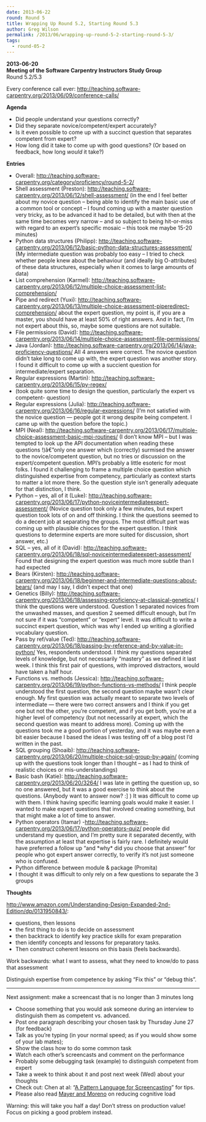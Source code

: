 ```yaml
---
date: 2013-06-22
round: Round 5
title: Wrapping Up Round 5.2, Starting Round 5.3
author: Greg Wilson
permalink: /2013/06/wrapping-up-round-5-2-starting-round-5-3/
tags:
  - round-05-2
---
```

**2013-06-20**  
**Meeting of the Software Carpentry Instructors Study Group**  
Round 5.2/5.3

Every conference call ever: <http://teaching.software-carpentry.org/2013/06/09/conference-calls/>

**Agenda**

*   Did people understand your questions correctly?
*   Did they separate novice/competent/expert accurately?
*   Is it even possible to come up with a succinct question that separates competent from expert?
*   How long did it take to come up with good questions? (Or based on feedback, how long *would* it take?)

**Entries**

*   Overall: <http://teaching.software-carpentry.org/category/proficiency/round-5-2/>
*   Shell assessment (Preston): <http://teaching.software-carpentry.org/2013/06/12/shell-assessment/> (in the end I feel better about my novice question &#8211; being able to identify the main basic use of a common tool or concept &#8211; I found coming up with a master question very tricky, as to be advanced it had to be detailed, but with then at the same time becomes very narrow &#8211; and so subject to being hit-or-miss with regard to an expert&#8217;s specific mosaic &#8211; this took me maybe 15-20 minutes)
*   Python data structures (Philipp): <http://teaching.software-carpentry.org/2013/06/12/basic-python-data-structures-assessment/> (My intermediate question was probably too easy &#8211; I tried to check whether people knew about the behaviour (and ideally big O-attributes) of these data structures, especially when it comes to large amounts of data)
*   List comprehension (Karmel): <http://teaching.software-carpentry.org/2013/06/12/multiple-choice-assessment-list-comprehension/>
*   Pipe and redirect (Yuxi): <http://teaching.software-carpentry.org/2013/06/13/multiple-choice-assessment-piperedirect-comprehension/> about the expert question, my point is, if you are a master, you should have at least 50% of right answers. And in fact, I&#8217;m not expert about this, so, maybe some questions are not suitable.
*   File permissions (David): <http://teaching.software-carpentry.org/2013/06/14/multiple-choice-assessment-file-permissions/>
*   Java (Jordan): <http://teaching.software-carpentry.org/2013/06/14/java-proficiency-questions/> All 4 answers were correct. The novice question didn&#8217;t take long to come up with, the expert question was another story. I found it difficult to come up with a succient question for intermediate/expert separation.
*   Regular expressions (Martin): <http://teaching.software-carpentry.org/2013/06/15/py-regex/>
*   (took quite some time to design the question, particularly the expert vs competent- question)
*   Regular expressions (Julia): <http://teaching.software-carpentry.org/2013/06/16/regular-expressions/> (I&#8217;m not satisfied with the novice question &#8212; people got it wrong despite being competent. I came up with the question before the topic.)
*   MPI (Neal): <http://teaching.software-carpentry.org/2013/06/17/multiple-choice-assessment-basic-mpi-routines/> (I don&#8217;t know MPI &#8211; but I was tempted to look up the API documentation when reading these questions !)â€”only one answer which (correctly) surmised the answer to the novice/competent question, but no tries or discussion on the expert/competent question. MPI&#8217;s probably a little esoteric for most folks. I found it challenging to frame a multiple choice question which distinguished expertise from competency, particularly as context starts to matter a lot more there. So the question style isn&#8217;t generally adequate for that distinction, I think.
*   Python &#8211; yes, all of it (Luke): <http://teaching.software-carpentry.org/2013/06/17/python-noviceintermediateexpert-assessment/> (Novice question took only a few minutes, but expert question took lots of on and off thinking. I think the questions seemed to do a decent job at separating the groups. The most difficult part was coming up with plausible chioces for the expert question. I think questions to determine experts are more suited for discussion, short answer, etc.)
*   SQL &#8211; yes, all of it (David): <http://teaching.software-carpentry.org/2013/06/18/sql-noviceintermediateexpert-assessment/> Found that designing the expert question was much more subtle than I had expected
*   Bears (Kirsten): <http://teaching.software-carpentry.org/2013/06/18/beginner-and-intermediate-questions-about-bears/> (and may I say, I didn&#8217;t expect that one)
*   Genetics (Billy): <http://teaching.software-carpentry.org/2013/06/18/assessing-proficiency-at-classical-genetics/> I think the questions were understood. Question 1 separated novices from the unwashed masses, and question 2 seemed difficult enough, but I&#8217;m not sure if it was &#8220;competent&#8221; or &#8220;expert&#8221; level. It was difficult to write a succinct expert question, which was why I ended up writing a glorified vocabulary question.
*   Pass by ref/value (Ted): <http://teaching.software-carpentry.org/2013/06/18/passing-by-reference-and-by-value-in-python/> Yes, respondents understood. I think my questions separated levels of knowledge, but not necessarily &#8220;mastery&#8221; as we defined it last week. I think this first pair of questions, with improved distractors, would have taken a half hour.
*   Functions vs. methods (Jessica): <http://teaching.software-carpentry.org/2013/06/19/python-functions-vs-methods/> I think people understood the first question, the second question maybe wasn&#8217;t clear enough. My first question was actually meant to separate two levels of intermediate &#8212; there were two correct answers and I think if you get one but not the other, you&#8217;re competent, and if you get both, you&#8217;re at a higher level of competency (but not necessarily at expert, which the second question was meant to address more). Coming up with the questions took me a good portion of yesterday, and it was maybe even a bit easier because I based the ideas I was testing off of a blog post I&#8217;d written in the past.
*   SQL grouping (Shoaib): <http://teaching.software-carpentry.org/2013/06/20/multiple-choice-sql-group-by-again/> (coming up with the questions took longer than I thought &#8211; as I had to think of realistic choices or mis-understandings)
*   Basic bash (Katie): <http://teaching.software-carpentry.org/2013/06/20/3264/> I was late in getting the question up, so no one answered, but it was a good exercise to think about the questions. (Anybody want to answer now? :] ) It was difficult to come up with them. I think having specific learning goals would make it easier. I wanted to make expert questions that involved creating something, but that might make a lot of time to answer.
*   Python operators (Itamar) -<http://teaching.software-carpentry.org/2013/06/17/python-operators-quiz/> people did understand my question, and I&#8217;m pretty sure it separated decently, with the assumption at least that expertise is fairly rare. I definitely would have preferred a follow up &#8220;and \*why\* did you choose that answer&#8221; for people who got expert answer correctly, to verify it&#8217;s not just someone who is confused.
*   Python difference between module & package (Promita)
*   I thought it was difficult to only rely on a few questions to separate the 3 groups

**Thoughts**

<http://www.amazon.com/Understanding-Design-Expanded-2nd-Edition/dp/0131950843/>:

*   questions, then lessons
*   the first thing to do is to decide on assessment
*   then backtrack to identify key practice skills for exam preparation
*   then identify concepts and lessons for preparatory tasks.
*   Then construct coherent lessons on this basis (feels backwards).

Work backwards: what I want to assess, what they need to know/do to pass that assessment

<div>
  <p>
    Distinguish expertise from competence by asking &#8220;Fix this&#8221; or &#8220;debug this&#8221;.
  </p>
  
  <hr />
  
  <p>
    Next assignment: make a screencast that is no longer than 3 minutes long
  </p>
  
  <ul>
    <li>
      Choose something that you would ask someone during an interview to distinguish them as competent vs. advanced.
    </li>
    <li>
      Post one paragraph describing your chosen task by Thursday June 27 (for feedback)
    </li>
    <li>
      Talk as you&#8217;re typing (in your normal speed; as if you would show some of your lab mates);
    </li>
    <li>
      Show the class how to do some common task
    </li>
    <li>
      Watch each other&#8217;s screencasts and comment on the performance
    </li>
    <li>
      Probably some debugging task (example) to distinguish competent from expert
    </li>
    <li>
      Take a week to think about it and post next week (Wed) about your thoughts
    </li>
    <li>
      Check out: Chen at al: &#8220;<a href="/uploads/2012/08/chen-pattern-language-screencasting-2009.pdf">A Pattern Language for Screencasting</a>&#8221; for tips.
    </li>
    <li>
      Please also read <a href="/uploads/2012/08/mayer-reduce-cognitive-load.pdf">Mayer and Moreno</a> on reducing cognitive load
    </li>
  </ul>
  
  <p>
    Warning: this will take you half a day! Don&#8217;t stress on production value! Focus on picking a good problem instead.
  </p>
</div>

